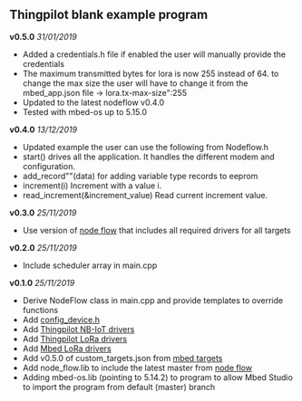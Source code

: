 
## Thingpilot blank example program
**v0.5.0** *31/01/2019*
- Added a credentials.h file if enabled the user will manually provide the credentials
- The maximum transmitted bytes for lora is now 255 instead of 64. to change the max size 
  the user will have to change it from the mbed_app.json file -> lora.tx-max-size":255
- Updated to the latest nodeflow v0.4.0
- Tested with mbed-os up to 5.15.0

**v0.4.0** *13/12/2019*
- Updated example the user can use the following from Nodeflow.h
- start() drives all the application. It handles the different modem and configuration.
- add_record"<DataType>"(data) for adding variable type records to eeprom
- increment(i) Increment with a value i.
- read_increment(&increment_value) Read current increment value.

**v0.3.0** *25/11/2019*

 - Use version of [node flow](https://github.com/thingpilot/node_flow) that includes all required drivers for all targets

**v0.2.0** *25/11/2019*

 - Include scheduler array in main.cpp 

**v0.1.0** *25/11/2019*

 - Derive NodeFlow class in main.cpp and provide templates to override functions 
 - Add [config_device.h](https://github.com/thingpilot/deviceconfig)
 - Add [Thingpilot NB-IoT drivers](https://github.com/thingpilot/thingpilot_nbiot)
 - Add [Thingpilot LoRa drivers](https://github.com/thingpilot/thingpilot_semtech_lora)
 - Add [Mbed LoRa drivers](https://github.com/ARMmbed/mbed-semtech-lora-rf-drivers)
 - Add v0.5.0 of custom_targets.json from [mbed targets](https://github.com/thingpilot/mbed_targets)
 - Add node_flow.lib to include the latest master from [node flow](https://github.com/thingpilot/node_flow)
 - Adding mbed-os.lib (pointing to 5.14.2) to program to allow Mbed Studio to import the program from default (master) branch

